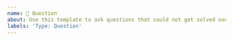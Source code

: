 ```yaml
---
name: 🙋 Question
about: Use this template to ask questions that could not get solved over chat
labels: 'Type: Question'
---
```


<!--
Please read FAQ.md and docs.joinpeertube.org first.
Please search among past open/closed issues for a similar one beforehand:
- https://github.com/Chocobozzz/Tube/issues?q=
- https://framacolibri.org/c/tube
Please ask first on the IRC/Matrix chat room. If nobody answers after 24h (except weekends), please fill an issue here.

All done? Then ask your question below:
-->
